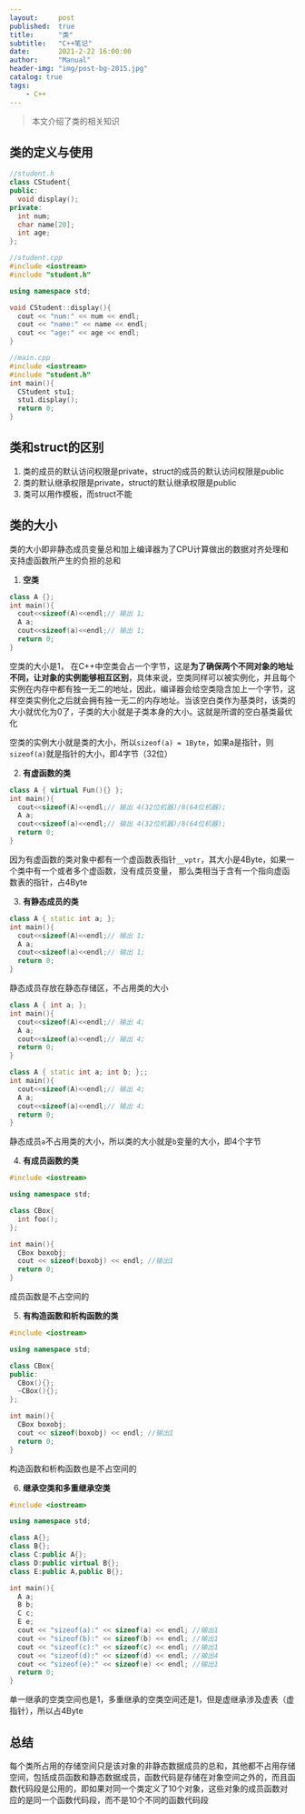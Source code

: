 ```yaml
---
layout:     post
published:  true
title:      "类"
subtitle:   "C++笔记"
date:       2021-2-22 16:00:00
author:     "Manual"
header-img: "img/post-bg-2015.jpg"
catalog: true
tags:
    - C++
---
```


> 本文介绍了类的相关知识

## 类的定义与使用

```c++
//student.h
class CStudent{
public:
  void display();
private:
  int num;
  char name[20];
  int age;
};

//student.cpp
#include <iostream>
#include "student.h"

using namespace std;

void CStudent::display(){
  cout << "num:" << num << endl;
  cout << "name:" << name << endl;
  cout << "age:" << age << endl;
}

//main.cpp
#include <iostream>
#include "student.h"
int main(){
  CStudent stu1;
  stu1.display();
  return 0;
}
```

## 类和struct的区别

1. 类的成员的默认访问权限是private，struct的成员的默认访问权限是public
2. 类的默认继承权限是private，struct的默认继承权限是public
3. 类可以用作模板，而struct不能

## 类的大小

类的大小即非静态成员变量总和加上编译器为了CPU计算做出的数据对齐处理和支持虚函数所产生的负担的总和

1. **空类**

```C++
class A {};
int main(){
  cout<<sizeof(A)<<endl;// 输出 1;
  A a; 
  cout<<sizeof(a)<<endl;// 输出 1;
  return 0;
}

```

空类的大小是1， 在C\+\+中空类会占一个字节，这是**为了确保两个不同对象的地址不同，让对象的实例能够相互区别**，具体来说，空类同样可以被实例化，并且每个实例在内存中都有独一无二的地址，因此，编译器会给空类隐含加上一个字节，这样空类实例化之后就会拥有独一无二的内存地址。当该空白类作为基类时，该类的大小就优化为0了，子类的大小就是子类本身的大小。这就是所谓的空白基类最优化

空类的实例大小就是类的大小，所以`sizeof(a) = 1Byte`，如果a是指针，则`sizeof(a)`就是指针的大小，即4字节（32位）

2. **有虚函数的类**

```C++
class A { virtual Fun(){} };
int main(){
  cout<<sizeof(A)<<endl;// 输出 4(32位机器)/8(64位机器);
  A a; 
  cout<<sizeof(a)<<endl;// 输出 4(32位机器)/8(64位机器);
  return 0;
}
```

因为有虚函数的类对象中都有一个虚函数表指针`__vptr`，其大小是4Byte，如果一个类中有一个或者多个虚函数，没有成员变量， 那么类相当于含有一个指向虚函数表的指针，占4Byte

3. **有静态成员的类**

```C++
class A { static int a; };
int main(){
  cout<<sizeof(A)<<endl;// 输出 1;
  A a; 
  cout<<sizeof(a)<<endl;// 输出 1;
  return 0;
}
```

静态成员存放在静态存储区，不占用类的大小

```C++
class A { int a; };
int main(){
  cout<<sizeof(A)<<endl;// 输出 4;
  A a; 
  cout<<sizeof(a)<<endl;// 输出 4;
  return 0;
}
```

```C++
class A { static int a; int b; };;
int main(){
  cout<<sizeof(A)<<endl;// 输出 4;
  A a; 
  cout<<sizeof(a)<<endl;// 输出 4;
  return 0;
}
```

静态成员`a`不占用类的大小，所以类的大小就是`b`变量的大小，即4个字节

4. **有成员函数的类**

```c++
#include <iostream>

using namespace std;

class CBox{
  int foo();
};

int main(){
  CBox boxobj;
  cout << sizeof(boxobj) << endl; //输出1
  return 0;
}
```

成员函数是不占空间的

5. **有构造函数和析构函数的类**

```c++
#include <iostream>

using namespace std;

class CBox{
public:
  CBox(){};
  ~CBox(){};
};

int main(){
  CBox boxobj;
  cout << sizeof(boxobj) << endl; //输出1
  return 0;
}
```

构造函数和析构函数也是不占空间的

6. **继承空类和多重继承空类**

```c++
#include <iostream>

using namespace std;

class A{};
class B{};
class C:public A{};
class D:public virtual B{};
class E:public A,public B{};

int main(){
  A a;
  B b;
  C c;
  E e;
  cout << "sizeof(a):" << sizeof(a) << endl; //输出1
  cout << "sizeof(b):" << sizeof(b) << endl; //输出1
  cout << "sizeof(c):" << sizeof(c) << endl; //输出1
  cout << "sizeof(d):" << sizeof(d) << endl; //输出4
  cout << "sizeof(e):" << sizeof(e) << endl; //输出1
  return 0;
}
```

单一继承的空类空间也是1，多重继承的空类空间还是1，但是虚继承涉及虚表（虚指针），所以占4Byte

## 总结

每个类所占用的存储空间只是该对象的非静态数据成员的总和，其他都不占用存储空间，包括成员函数和静态数据成员，函数代码是存储在对象空间之外的，而且函数代码段是公用的，即如果对同一个类定义了10个对象，这些对象的成员函数对应的是同一个函数代码段，而不是10个不同的函数代码段